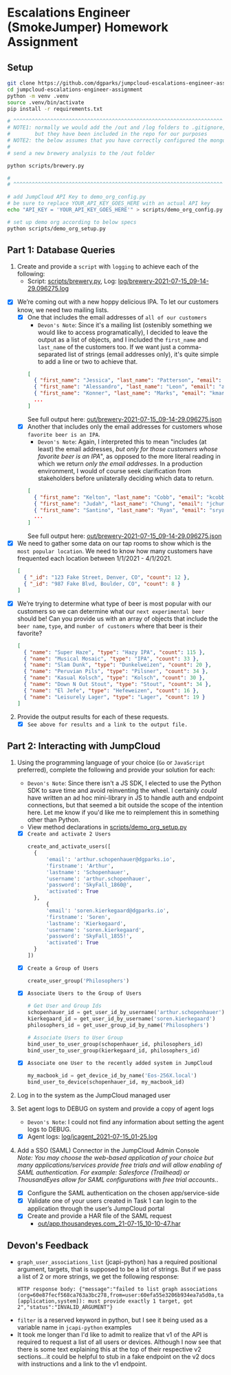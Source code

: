 # Escalations Engineer (SmokeJumper) Homework Assignment

## Setup
```bash
git clone https://github.com/dgparks/jumpcloud-escalations-engineer-assignment.git
cd jumpcloud-escalations-engineer-assignment
python -m venv .venv
source .venv/bin/activate
pip install -r requirements.txt

# ^^^^^^^^^^^^^^^^^^^^^^^^^^^^^^^^^^^^^^^^^^^^^^^^^^^^^^^^^^^^^^^^^^^^
# NOTE1: normally we would add the /out and /log folders to .gitignore,
#        but they have been included in the repo for our purposes
# NOTE2: the below assumes that you have correctly configured the mongodb
#
# send a new brewery analysis to the /out folder

python scripts/brewery.py

#
# ^^^^^^^^^^^^^^^^^^^^^^^^^^^^^^^^^^^^^^^^^^^^^^^^^^^^^^^^^^^^^^^^^^^^

# add JumpCloud API Key to demo_org_config.py
# be sure to replace YOUR_API_KEY_GOES_HERE with an actual API key
echo "API_KEY = 'YOUR_API_KEY_GOES_HERE'" > scripts/demo_org_config.py

# set up demo org according to below specs
python scripts/demo_org_setup.py
```
## Part 1: Database Queries
1. Create and provide a `script` with `logging` to achieve each of the following:
    - Script: [scripts/brewery.py](scripts/brewery.py), Log: [log/brewery-2021-07-15_09-14-29.096275.log](log/brewery-2021-07-15_09-14-29.096275.log)
  - [x] We’re coming out with a new hoppy delicious IPA. To let our customers know, we need two mailing lists.
    - [x] One that includes the email addresses of `all of our customers`
      - `Devon's Note`: Since it's a mailing list (ostenibly something we would like to access programatically), I decided to leave the output as a list of objects, and I included the `first_name` and `last_name` of the customers too. If we want just a comma-separated list of strings (email addresses only), it's quite simple to add a line or two to achieve that.
      ```json
      [
        { "first_name": "Jessica", "last_name": "Patterson", "email": "jpatterson@notarealemail.com" },
        { "first_name": "Alessandro", "last_name": "Leon", "email": "aleon@notarealemail.com" },
        { "first_name": "Konner", "last_name": "Marks", "email": "kmarks@notarealemail.com" },
        ...
      ]
      ```
      See full output here: [out/brewery-2021-07-15_09-14-29.096275.json](out/brewery-2021-07-15_09-14-29.096275.json)
    - [x] Another that includes only the email addresses for customers whose `favorite beer is an IPA`.
      - `Devon's Note`: Again, I interpreted this to mean "includes (at least) the email addresses, *but only for those customers whose favorite beer is an IPA*", as opposed to the more literal reading in which we return *only the email addresses*. In a production environment, I would of course seek clarification from stakeholders before unilaterally deciding which data to return.
      ```json
      [
        { "first_name": "Kelton", "last_name": "Cobb", "email": "kcobb@notarealemail.com", "type": "IPA" },
        { "first_name": "Judah", "last_name": "Chung", "email": "jchung@notarealemail.com", "type": "IPA" },
        { "first_name": "Santino", "last_name": "Ryan", "email": "sryan@notarealemail.com", "type": "IPA" },
        ...
      ]
      ```
      See full output here: [out/brewery-2021-07-15_09-14-29.096275.json](out/brewery-2021-07-15_09-14-29.096275.json)
  - [x] We need to gather some data on our tap rooms to show which is the `most popular location`. We need to know how many customers have frequented each location between 1/1/2021 - 4/1/2021.
    ```json
    [ 
      { "_id": "123 Fake Street, Denver, CO", "count": 12 }, 
      { "_id": "987 Fake Blvd, Boulder, CO", "count": 8 } 
    ]
    ```
  - [x] We’re trying to determine what type of beer is most popular with our customers so we can determine what our `next experimental beer` should be! Can you provide us with an array of objects that include the `beer name`, `type`, and `number of customers` where that beer is their favorite?
      ```json
      [
        { "name": "Super Haze", "type": "Hazy IPA", "count": 115 },
        { "name": "Musical Mosaic", "type": "IPA", "count": 33 },
        { "name": "Slam Dunk", "type": "Dunkelweizen", "count": 20 },
        { "name": "Peruvian Pils", "type": "Pilsner", "count": 34 },
        { "name": "Kasual Kolsch", "type": "Kolsch", "count": 30 },
        { "name": "Down N Out Stout", "type": "Stout", "count": 34 },
        { "name": "El Jefe", "type": "Hefeweizen", "count": 16 },
        { "name": "Leisurely Lager", "type": "Lager", "count": 19 }
      ]
      ```
2. Provide the output results for each of these requests.
    - [x] `See above for results and a link to the output file.`

## Part 2: Interacting with JumpCloud
1. Using the programming language of your choice (`Go` or `JavaScript` preferred), complete the following and provide your solution for each:
   - `Devon's Note`: Since there isn't a JS SDK, I elected to use the Python SDK to save time and avoid reinventing the wheel. I certainly *could* have written an ad hoc mini-library in JS to handle auth and endpoint connections, but that seemed a bit outside the scope of the intention here. Let me know if you'd like me to reimplement this in something other than Python.
   - View method declarations in [scripts/demo_org_setup.py](scripts/demo_org_setup.py)
   - [x] `Create and activate 2 Users`
      ```python
      create_and_activate_users([
        {
            'email': 'arthur.schopenhauer@dgparks.io',
            'firstname': 'Arthur',
            'lastname': 'Schopenhauer',
            'username': 'arthur.schopenhauer',
            'password': 'SkyFall_1860@',
            'activated': True
        },
            {
            'email': 'soren.kierkegaard@dgparks.io',
            'firstname': 'Soren',
            'lastname': 'Kierkegaard',
            'username': 'soren.kierkegaard',
            'password': 'SkyFall_1855!',
            'activated': True
        }
      ])
      ```
   - [x] `Create a Group of Users`
      ```python
      create_user_group('Philosophers')
      ```
   - [x] `Associate Users to the Group of Users`
      ```python
      # Get User and Group Ids
      schopenhauer_id = get_user_id_by_username('arthur.schopenhauer')
      kierkegaard_id = get_user_id_by_username('soren.kierkegaard')
      philosophers_id = get_user_group_id_by_name('Philosophers')

      # Associate Users to User Group
      bind_user_to_user_group(schopenhauer_id, philosophers_id)
      bind_user_to_user_group(kierkegaard_id, philosophers_id)
      ```
   - [x] `Associate one User to the recently added system in JumpCloud`
      ```python
      my_macbook_id = get_device_id_by_name('Eos-256X.local')
      bind_user_to_device(schopenhauer_id, my_macbook_id)
      ```

2. Log in to the system as the JumpCloud managed user

3. Set agent logs to DEBUG on system and provide a copy of agent logs
    - `Devon's Note`: I could not find any information about setting the agent logs to DEBUG.
    - [x] Agent logs: [log/jcagent_2021-07-15_01-25.log](log/jcagent_2021-07-15_01-25.log)

4. Add a SSO (SAML) Connector in the JumpCloud Admin Console  
*Note: You may choose the web-based application of your choice but many applications/services provide free trials and will allow enabling of SAML authentication. For example: Salesforce (Trailhead) or ThousandEyes allow for SAML configurations with free trial accounts.*. 
   - [x] Configure the SAML authentication on the chosen app/service-side
   - [x] Validate one of your users created in Task 1 can login to the application through the user’s JumpCloud portal
   - [x] Create and provide a HAR file of the SAML request
      - [out/app.thousandeyes.com_21-07-15_10-10-47.har](out/app.thousandeyes.com_21-07-15_10-10-47.har)

## Devon's Feedback
- `graph_user_associations_list` (jcapi-python) has a required positional argument, targets, that is supposed to be a list of strings. But if we pass a list of 2 or more strings, we get the following response:
  ```http
  HTTP response body: {"message":"failed to list graph associations (org=60e87fecf568ca763a3bc278,from=user:60efa55e3206b934ea7a5d0a,targets=[application,system]): must provide exactly 1 target, got 2","status":"INVALID_ARGUMENT"}
  ```
- `filter` is a reserved keyword in python, but I see it being used as a variable name in `jcapi-python` examples
- It took me longer than I'd like to admit to realize that v1 of the API is required to request a list of all users or devices. Although I now see that there is some text explaining this at the top of their respective v2 sections...it could be helpful to stub in a fake endpoint on the v2 docs with instructions and a link to the v1 endpoint.

